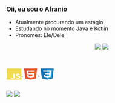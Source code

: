### Oii, eu sou o Afranio 

- Atualmente procurando um estágio 
- Estudando no momento Java e Kotlin
- Pronomes: Ele/Dele


<div align="center">
  <a href="https://github.com/afraniomachado">
  <img height="180em" src="https://github-readme-stats.vercel.app/api?username=afraniomachado&show_icons=true&theme=github_dark&include_all_commits=true&count_private=true"/>
  <img height="180em" src="https://github-readme-stats.vercel.app/api/top-langs/?username=afraniomachado&layout=compact&langs_count=7&theme=github_dark"/>
</div>

##
  
  </div>
<div style="display: inline_block"><br>
  <img align="center" alt="Afranio-Js" height="30" width="40" src="https://raw.githubusercontent.com/devicons/devicon/master/icons/javascript/javascript-plain.svg">
  <img align="center" alt="Afranio-HTML" height="30" width="40" src="https://raw.githubusercontent.com/devicons/devicon/master/icons/html5/html5-original.svg">
  <img align="center" alt="Afranio-CSS" height="30" width="40" src="https://raw.githubusercontent.com/devicons/devicon/master/icons/css3/css3-original.svg">
</div>
    
##
  
  <div> 
    
  <a href = "mailto:afraniomachado7@gmail.com"><img src="https://img.shields.io/badge/-Gmail-%23333?style=for-the-badge&logo=gmail&logoColor=white" target="_blank"></a>
  <a href="https://www.linkedin.com/in/afr%C3%A2nio-machado/" target="_blank"><img src="https://img.shields.io/badge/-LinkedIn-%230077B5?style=for-the-badge&logo=linkedin&logoColor=white" target="_blank"></a> 
   
    
 
  
</div>
